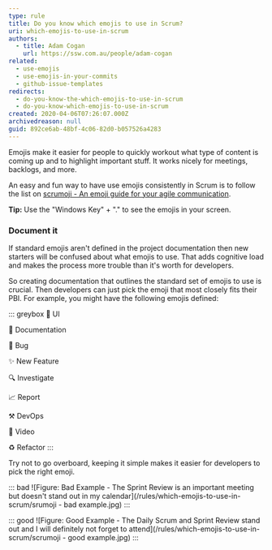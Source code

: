 ```yaml
---
type: rule
title: Do you know which emojis to use in Scrum?
uri: which-emojis-to-use-in-scrum
authors:
  - title: Adam Cogan
    url: https://ssw.com.au/people/adam-cogan
related:
  - use-emojis
  - use-emojis-in-your-commits
  - github-issue-templates
redirects:
  - do-you-know-the-which-emojis-to-use-in-scrum
  - do-you-know-which-emojis-to-use-in-scrum
created: 2020-04-06T07:26:07.000Z
archivedreason: null
guid: 892ce6ab-48bf-4c06-82d0-b057526a4283
---
```


Emojis make it easier for people to quickly workout what type of content is coming up and to highlight important stuff. It works nicely for meetings, backlogs, and more. 

<!--endintro-->

An easy and fun way to have use emojis consistently in Scrum is to follow the list on [scrumoji - An emoji guide for your agile communication](https://www.scrumoji.org/).

**Tip:** Use the "Windows Key" + "." to see the emojis in your screen. 

### Document it
If standard emojis aren't defined in the project documentation then new starters will be confused about what emojis to use. That adds cognitive load and makes the process more trouble than it's worth for developers.

So creating documentation that outlines the standard set of emojis to use is crucial. Then developers can just pick the emoji that most closely fits their PBI. For example, you might have the following emojis defined:

::: greybox
💄 UI

📃 Documentation

🐛 Bug

✨ New Feature

🔍 Investigate

📈 Report

⚒️ DevOps

🎥 Video

♻️ Refactor
:::

Try not to go overboard, keeping it simple makes it easier for developers to pick the right emoji.

::: bad
![Figure: Bad Example - The Sprint Review is an important meeting but doesn't stand out in my calendar](/rules/which-emojis-to-use-in-scrum/srumoji - bad example.jpg)
:::

::: good
![Figure: Good Example - The Daily Scrum and Sprint Review stand out and I will definitely not forget to attend](/rules/which-emojis-to-use-in-scrum/scrumoji - good example.jpg)
:::

